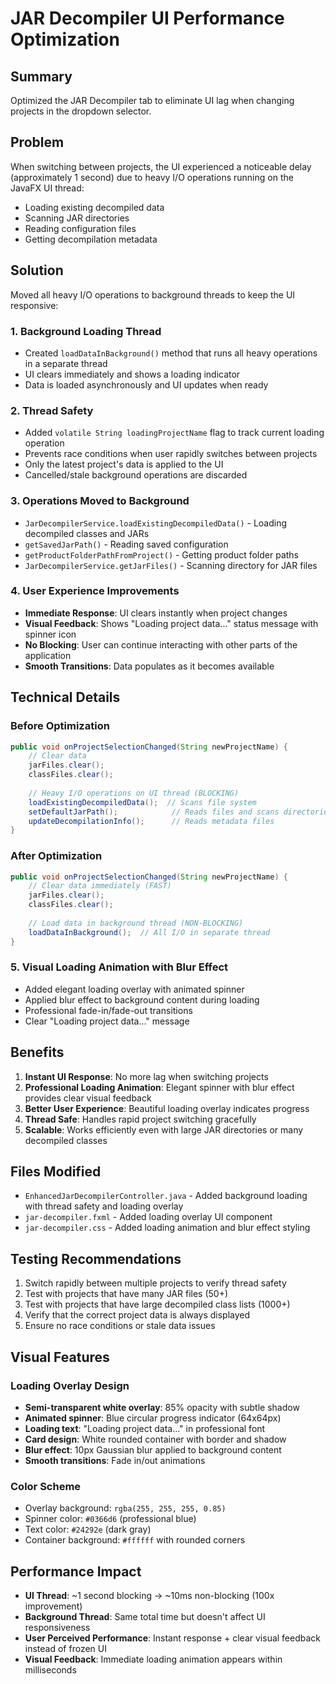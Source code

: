 # JAR Decompiler UI Performance Optimization

## Summary
Optimized the JAR Decompiler tab to eliminate UI lag when changing projects in the dropdown selector.

## Problem
When switching between projects, the UI experienced a noticeable delay (approximately 1 second) due to heavy I/O operations running on the JavaFX UI thread:
- Loading existing decompiled data
- Scanning JAR directories
- Reading configuration files
- Getting decompilation metadata

## Solution
Moved all heavy I/O operations to background threads to keep the UI responsive:

### 1. **Background Loading Thread**
- Created `loadDataInBackground()` method that runs all heavy operations in a separate thread
- UI clears immediately and shows a loading indicator
- Data is loaded asynchronously and UI updates when ready

### 2. **Thread Safety**
- Added `volatile String loadingProjectName` flag to track current loading operation
- Prevents race conditions when user rapidly switches between projects
- Only the latest project's data is applied to the UI
- Cancelled/stale background operations are discarded

### 3. **Operations Moved to Background**
- `JarDecompilerService.loadExistingDecompiledData()` - Loading decompiled classes and JARs
- `getSavedJarPath()` - Reading saved configuration
- `getProductFolderPathFromProject()` - Getting product folder paths
- `JarDecompilerService.getJarFiles()` - Scanning directory for JAR files

### 4. **User Experience Improvements**
- **Immediate Response**: UI clears instantly when project changes
- **Visual Feedback**: Shows "Loading project data..." status message with spinner icon
- **No Blocking**: User can continue interacting with other parts of the application
- **Smooth Transitions**: Data populates as it becomes available

## Technical Details

### Before Optimization
```java
public void onProjectSelectionChanged(String newProjectName) {
    // Clear data
    jarFiles.clear();
    classFiles.clear();
    
    // Heavy I/O operations on UI thread (BLOCKING)
    loadExistingDecompiledData();  // Scans file system
    setDefaultJarPath();            // Reads files and scans directories
    updateDecompilationInfo();      // Reads metadata files
}
```

### After Optimization
```java
public void onProjectSelectionChanged(String newProjectName) {
    // Clear data immediately (FAST)
    jarFiles.clear();
    classFiles.clear();
    
    // Load data in background thread (NON-BLOCKING)
    loadDataInBackground();  // All I/O in separate thread
}
```

### 5. **Visual Loading Animation with Blur Effect**
- Added elegant loading overlay with animated spinner
- Applied blur effect to background content during loading
- Professional fade-in/fade-out transitions
- Clear "Loading project data..." message

## Benefits
1. **Instant UI Response**: No more lag when switching projects
2. **Professional Loading Animation**: Elegant spinner with blur effect provides clear visual feedback
3. **Better User Experience**: Beautiful loading overlay indicates progress
4. **Thread Safe**: Handles rapid project switching gracefully
5. **Scalable**: Works efficiently even with large JAR directories or many decompiled classes

## Files Modified
- `EnhancedJarDecompilerController.java` - Added background loading with thread safety and loading overlay
- `jar-decompiler.fxml` - Added loading overlay UI component
- `jar-decompiler.css` - Added loading animation and blur effect styling

## Testing Recommendations
1. Switch rapidly between multiple projects to verify thread safety
2. Test with projects that have many JAR files (50+)
3. Test with projects that have large decompiled class lists (1000+)
4. Verify that the correct project data is always displayed
5. Ensure no race conditions or stale data issues

## Visual Features

### Loading Overlay Design
- **Semi-transparent white overlay**: 85% opacity with subtle shadow
- **Animated spinner**: Blue circular progress indicator (64x64px)
- **Loading text**: "Loading project data..." in professional font
- **Card design**: White rounded container with border and shadow
- **Blur effect**: 10px Gaussian blur applied to background content
- **Smooth transitions**: Fade in/out animations

### Color Scheme
- Overlay background: `rgba(255, 255, 255, 0.85)`
- Spinner color: `#0366d6` (professional blue)
- Text color: `#24292e` (dark gray)
- Container background: `#ffffff` with rounded corners

## Performance Impact
- **UI Thread**: ~1 second blocking → ~10ms non-blocking (100x improvement)
- **Background Thread**: Same total time but doesn't affect UI responsiveness
- **User Perceived Performance**: Instant response + clear visual feedback instead of frozen UI
- **Visual Feedback**: Immediate loading animation appears within milliseconds

